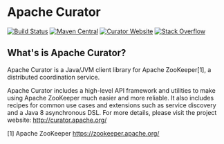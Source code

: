 # Apache Curator

[![Build Status](https://travis-ci.org/apache/curator.svg?branch=master)](https://travis-ci.org/apache/curator)
[![Maven Central](https://img.shields.io/maven-central/v/org.apache.curator/apache-curator.svg?logo=Apache+Maven&logoColor=blue)](http://search.maven.org/#search%7Cga%7C1%7Capache-curator)
[![Curator Website](https://img.shields.io/badge/curator-website-red?logo=Apache&logoColor=red)](https://curator.apache.org)
[![Stack Overflow](https://img.shields.io/badge/stackoverflow-Curator_Help-orange?logo=Stack+Overflow&logoColor=orange)](https://stackoverflow.com/questions/tagged/apache-curator)


## What's is Apache Curator?

Apache Curator is a Java/JVM client library for Apache ZooKeeper[1], a distributed coordination service.

Apache Curator includes a high-level API framework and utilities to make using Apache ZooKeeper much easier and more reliable. It also includes recipes for common use cases and extensions such as service discovery and a Java 8 asynchronous DSL.
For more details, please visit the project website: http://curator.apache.org/

[1] Apache ZooKeeper https://zookeeper.apache.org/

